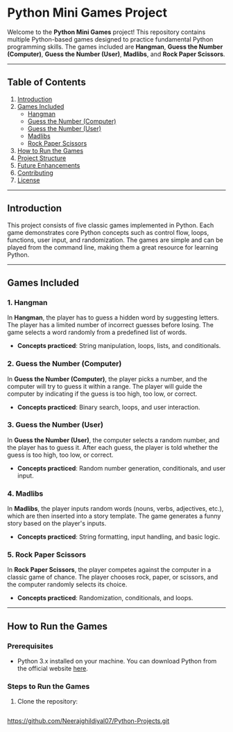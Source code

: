 # Python Mini Games Project

Welcome to the **Python Mini Games** project! This repository contains multiple Python-based games designed to practice fundamental Python programming skills. The games included are **Hangman**, **Guess the Number (Computer)**, **Guess the Number (User)**, **Madlibs**, and **Rock Paper Scissors**.

---

## Table of Contents

1. [Introduction](#introduction)
2. [Games Included](#games-included)
   - [Hangman](#1-hangman)
   - [Guess the Number (Computer)](#2-guess-the-number-computer)
   - [Guess the Number (User)](#3-guess-the-number-user)
   - [Madlibs](#4-madlibs)
   - [Rock Paper Scissors](#5-rock-paper-scissors)
3. [How to Run the Games](#how-to-run-the-games)
4. [Project Structure](#project-structure)
5. [Future Enhancements](#future-enhancements)
6. [Contributing](#contributing)
7. [License](#license)

---

## Introduction

This project consists of five classic games implemented in Python. Each game demonstrates core Python concepts such as control flow, loops, functions, user input, and randomization. The games are simple and can be played from the command line, making them a great resource for learning Python.

---

## Games Included

### 1. Hangman
In **Hangman**, the player has to guess a hidden word by suggesting letters. The player has a limited number of incorrect guesses before losing. The game selects a word randomly from a predefined list of words.

- **Concepts practiced**: String manipulation, loops, lists, and conditionals.
  
### 2. Guess the Number (Computer)
In **Guess the Number (Computer)**, the player picks a number, and the computer will try to guess it within a range. The player will guide the computer by indicating if the guess is too high, too low, or correct.

- **Concepts practiced**: Binary search, loops, and user interaction.

### 3. Guess the Number (User)
In **Guess the Number (User)**, the computer selects a random number, and the player has to guess it. After each guess, the player is told whether the guess is too high, too low, or correct.

- **Concepts practiced**: Random number generation, conditionals, and user input.

### 4. Madlibs
In **Madlibs**, the player inputs random words (nouns, verbs, adjectives, etc.), which are then inserted into a story template. The game generates a funny story based on the player's inputs.

- **Concepts practiced**: String formatting, input handling, and basic logic.

### 5. Rock Paper Scissors
In **Rock Paper Scissors**, the player competes against the computer in a classic game of chance. The player chooses rock, paper, or scissors, and the computer randomly selects its choice.

- **Concepts practiced**: Randomization, conditionals, and loops.

---

## How to Run the Games

### Prerequisites

- Python 3.x installed on your machine. You can download Python from the official website [here](https://www.python.org/downloads/).

### Steps to Run the Games

1. Clone the repository:

   ```bash
 https://github.com/Neerajghildiyal07/Python-Projects.git
